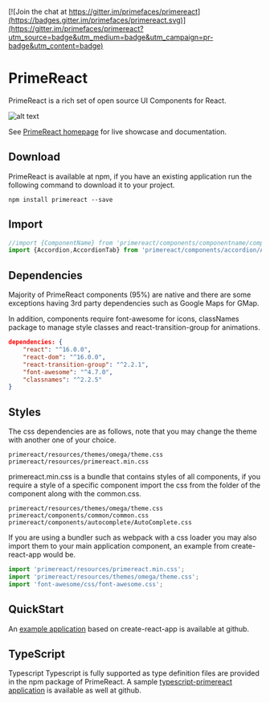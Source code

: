 [![Join the chat at https://gitter.im/primefaces/primereact](https://badges.gitter.im/primefaces/primereact.svg)](https://gitter.im/primefaces/primereact?utm_source=badge&utm_medium=badge&utm_campaign=pr-badge&utm_content=badge)

# PrimeReact

PrimeReact is a rich set of open source UI Components for React.

![alt text](https://www.primefaces.org/wp-content/uploads/2017/09/primereact-transparent-250.png "PrimeReact")

See [PrimeReact homepage](https://www.primefaces.org/primereact) for live showcase and documentation.

## Download

PrimeReact is available at npm, if you have an existing application run the following command to download it to your project.

```
npm install primereact --save
```

## Import

```javascript
//import {ComponentName} from 'primereact/components/componentname/componentname';
import {Accordion,AccordionTab} from 'primereact/components/accordion/Accordion';
```

## Dependencies

Majority of PrimeReact components (95%) are native and there are some exceptions having 3rd party dependencies such as Google Maps for GMap.

In addition, components require font-awesome for icons, classNames package to manage style classes and react-transition-group for animations.

```json
dependencies: {
    "react": "^16.0.0",
    "react-dom": "^16.0.0",
    "react-transition-group": "^2.2.1",
    "font-awesome": "^4.7.0",
    "classnames": "^2.2.5"
}
```

## Styles
The css dependencies are as follows, note that you may change the theme with another one of your choice.

```
primereact/resources/themes/omega/theme.css
primereact/resources/primereact.min.css
```

primereact.min.css is a bundle that contains styles of all components, if you require a style of a specific component import the css from the folder of the component along with the common.css.

```
primereact/resources/themes/omega/theme.css
primereact/components/common/common.css
primereact/components/autocomplete/AutoComplete.css
```

If you are using a bundler such as webpack with a css loader you may also import them to your main application component, an example from create-react-app would be.

```javascript
import 'primereact/resources/primereact.min.css';
import 'primereact/resources/themes/omega/theme.css';
import 'font-awesome/css/font-awesome.css';
```

## QuickStart

An [example application](https://github.com/primefaces/primereact-quickstart) based on create-react-app is available at github.

## TypeScript

Typescript
Typescript is fully supported as type definition files are provided in the npm package of PrimeReact. A sample [typescript-primereact application](https://github.com/primefaces/primereact-typescript-quickstart) is available as well at github.
